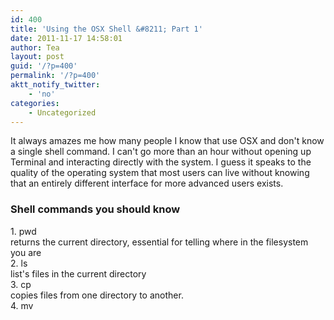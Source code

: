 ```yaml
---
id: 400
title: 'Using the OSX Shell &#8211; Part 1'
date: 2011-11-17 14:58:01
author: Tea
layout: post
guid: '/?p=400'
permalink: '/?p=400'
aktt_notify_twitter:
    - 'no'
categories:
    - Uncategorized
---
```


It always amazes me how many people I know that use OSX and don't know a single shell command. I can't go more than an hour without opening up Terminal and interacting directly with the system. I guess it speaks to the quality of the operating system that most users can live without knowing that an entirely different interface for more advanced users exists.

### Shell commands you should know

1\. pwd  
returns the current directory, essential for telling where in the filesystem you are  
2\. ls  
list's files in the current directory  
3\. cp  
copies files from one directory to another.  
4\. mv